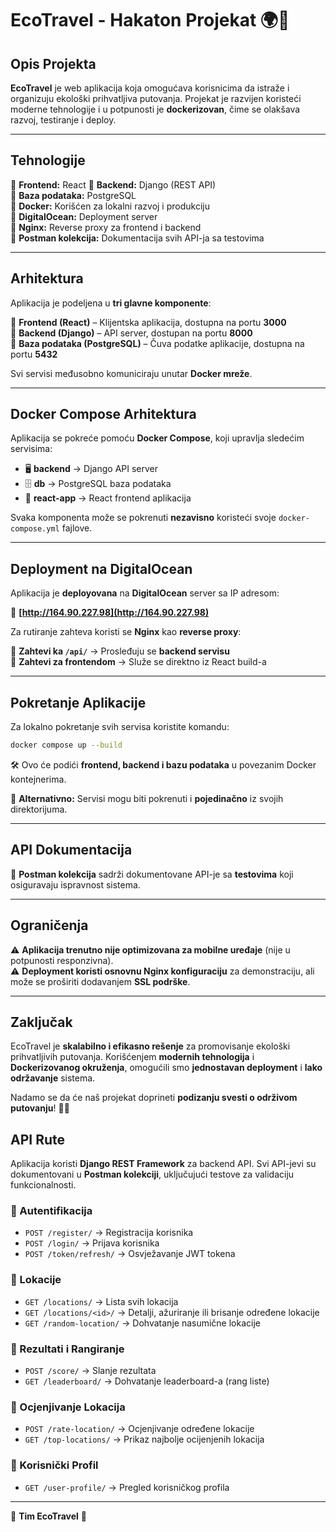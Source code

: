 # **EcoTravel - Hakaton Projekat** 🌍🚀  

## **Opis Projekta**  
**EcoTravel** je web aplikacija koja omogućava korisnicima da istraže i organizuju ekološki prihvatljiva putovanja. Projekat je razvijen koristeći moderne tehnologije i u potpunosti je **dockerizovan**, čime se olakšava razvoj, testiranje i deploy.  

---

## **Tehnologije**  

🔹 **Frontend:** React
🔹 **Backend:** Django (REST API)  
🔹 **Baza podataka:** PostgreSQL  
🔹 **Docker:** Korišćen za lokalni razvoj i produkciju  
🔹 **DigitalOcean:** Deployment server  
🔹 **Nginx:** Reverse proxy za frontend i backend  
🔹 **Postman kolekcija:** Dokumentacija svih API-ja sa testovima  

---

## **Arhitektura**  

Aplikacija je podeljena u **tri glavne komponente**:  

📌 **Frontend (React)** – Klijentska aplikacija, dostupna na portu **3000**  
📌 **Backend (Django)** – API server, dostupan na portu **8000**  
📌 **Baza podataka (PostgreSQL)** – Čuva podatke aplikacije, dostupna na portu **5432**  

Svi servisi međusobno komuniciraju unutar **Docker mreže**.

---

## **Docker Compose Arhitektura**  

Aplikacija se pokreće pomoću **Docker Compose**, koji upravlja sledećim servisima:  

- 🖥️ **backend** → Django API server  
- 🗄️ **db** → PostgreSQL baza podataka  
- 🎨 **react-app** → React frontend aplikacija  

Svaka komponenta može se pokrenuti **nezavisno** koristeći svoje `docker-compose.yml` fajlove.

---

## **Deployment na DigitalOcean**  

Aplikacija je **deployovana** na **DigitalOcean** server sa IP adresom:  

🔗 **[http://164.90.227.98](http://164.90.227.98)**  

Za rutiranje zahteva koristi se **Nginx** kao **reverse proxy**:  

📌 **Zahtevi ka `/api/`** → Prosleđuju se **backend servisu**  
📌 **Zahtevi za frontendom** → Služe se direktno iz React build-a  

---

## **Pokretanje Aplikacije**  

Za lokalno pokretanje svih servisa koristite komandu:  

```bash
docker compose up --build
```

🛠️ Ovo će podići **frontend, backend i bazu podataka** u povezanim Docker kontejnerima.  

🔹 **Alternativno:** Servisi mogu biti pokrenuti i **pojedinačno** iz svojih direktorijuma.

---

## **API Dokumentacija**  

📌 **Postman kolekcija** sadrži dokumentovane API-je sa **testovima** koji osiguravaju ispravnost sistema.  

---

## **Ograničenja**  

⚠ **Aplikacija trenutno nije optimizovana za mobilne uređaje** (nije u potpunosti responzivna).  
⚠ **Deployment koristi osnovnu Nginx konfiguraciju** za demonstraciju, ali može se proširiti dodavanjem **SSL podrške**.  

---

## **Zaključak**  

EcoTravel je **skalabilno i efikasno rešenje** za promovisanje ekološki prihvatljivih putovanja. Korišćenjem **modernih tehnologija** i **Dockerizovanog okruženja**, omogućili smo **jednostavan deployment** i **lako održavanje** sistema.  

Nadamo se da će naš projekat doprineti **podizanju svesti o održivom putovanju**! 🌿✨  

## **API Rute**  

Aplikacija koristi **Django REST Framework** za backend API. Svi API-jevi su dokumentovani u **Postman kolekciji**, uključujući testove za validaciju funkcionalnosti.  

### **📌 Autentifikacija**  
- `POST /register/` → Registracija korisnika  
- `POST /login/` → Prijava korisnika  
- `POST /token/refresh/` → Osvježavanje JWT tokena  

### **📌 Lokacije**  
- `GET /locations/` → Lista svih lokacija  
- `GET /locations/<id>/` → Detalji, ažuriranje ili brisanje određene lokacije  
- `GET /random-location/` → Dohvatanje nasumične lokacije  

### **📌 Rezultati i Rangiranje**  
- `POST /score/` → Slanje rezultata  
- `GET /leaderboard/` → Dohvatanje leaderboard-a (rang liste)  

### **📌 Ocjenjivanje Lokacija**  
- `POST /rate-location/` → Ocjenjivanje određene lokacije  
- `GET /top-locations/` → Prikaz najbolje ocijenjenih lokacija  

### **📌 Korisnički Profil**  
- `GET /user-profile/` → Pregled korisničkog profila  

---

📌 **Tim EcoTravel** 🚀